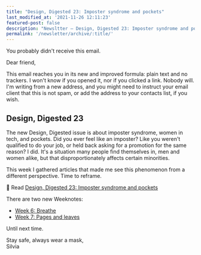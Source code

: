 ```yaml
---
title: "Design, Digested 23: Imposter syndrome and pockets"
last_modified_at: '2021-11-26 12:11:23'
featured-post: false
description: "Newsltter – Design, Digested 23: Imposter syndrome and pockets"
permalink: '/newsletter/archive/:title/'
---
```


<p class="lead">You probably didn't receive this email.</p>

<!--more-->

Dear friend,

This email reaches you in its new and improved formula: plain text and no trackers. I won't know if you opened it, nor if you clicked a link. Nobody will. I'm writing from a new address, and you might need to instruct your email client that this is not spam, or add the address to your contacts list, if you wish.

## Design, Digested 23

The new Design, Digested issue is about imposter syndrome, women in tech, and pockets. Did you ever feel like an imposter? Like you weren't qualified to do your job, or held back asking for a promotion for the same reason? I did. It's a situation many people find themselves in, men and women alike, but that disproportionately affects certain minorities. 

This week I gathered articles that made me see this phenomenon from a different perspective. Time to reframe.

<p class="detached">🔗 Read <a href="https://silviamaggidesign.com/design-digested/design-digested-23/">Design, Digested 23: Imposter syndrome and pockets</a></p>

<p class="detached">There are two new Weeknotes:</p>

<ul class="smd-ul">
  <li><a href="https://silviamaggidesign.com/weeknotes/weeknotes-6/">Week 6: Breathe</a></li>
  <li><a href="https://silviamaggidesign.com/weeknotes/weeknotes-7/">Week 7: Pages and leaves</a></li>
</ul>

<p class="detached">Until next time.</p>

<p class="detached">Stay safe, always wear a mask,<br>
Silvia</p>